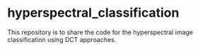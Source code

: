 # hyperspectral_classification

This repository is to share the code for the hyperspectral image classification using DCT approaches.

